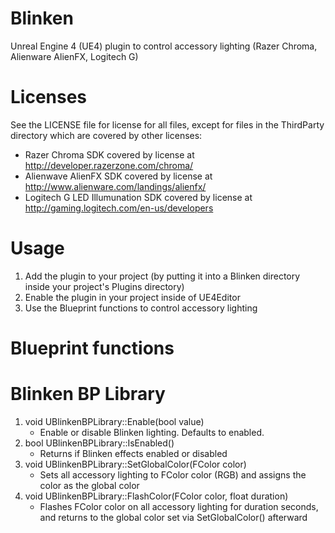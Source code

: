 # Blinken
Unreal Engine 4 (UE4) plugin to control accessory lighting (Razer Chroma, Alienware AlienFX, Logitech G)

# Licenses

See the LICENSE file for license for all files, except for files in the ThirdParty directory which are covered by other licenses:
* Razer Chroma SDK covered by license at http://developer.razerzone.com/chroma/
* Alienwave AlienFX SDK covered by license at http://www.alienware.com/landings/alienfx/
* Logitech G LED Illumunation SDK covered by license at http://gaming.logitech.com/en-us/developers

# Usage

1. Add the plugin to your project (by putting it into a Blinken directory inside your project's Plugins directory)
2. Enable the plugin in your project inside of UE4Editor
3. Use the Blueprint functions to control accessory lighting

# Blueprint functions

# Blinken BP Library

1. void UBlinkenBPLibrary::Enable(bool value)
   * Enable or disable Blinken lighting.  Defaults to enabled.
2. bool UBlinkenBPLibrary::IsEnabled()
   * Returns if Blinken effects enabled or disabled
3. void UBlinkenBPLibrary::SetGlobalColor(FColor color)
   * Sets all accessory lighting to FColor color (RGB) and assigns the color as the global color
4. void UBlinkenBPLibrary::FlashColor(FColor color, float duration)
   * Flashes FColor color on all accessory lighting for duration seconds, and returns to the global color set via SetGlobalColor() afterward

